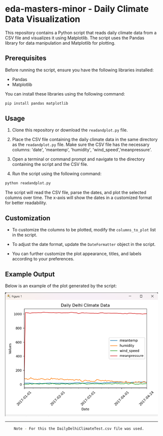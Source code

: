 # eda-masters-minor - Daily Climate Data Visualization

This repository contains a Python script that reads daily climate data from a CSV file and visualizes it using Matplotlib. The script uses the Pandas library for data manipulation and Matplotlib for plotting.

## Prerequisites

Before running the script, ensure you have the following libraries installed:

- Pandas
- Matplotlib

You can install these libraries using the following command:

```bash
pip install pandas matplotlib
```

## Usage

1. Clone this repository or download the `readandplot.py` file.

2. Place the CSV file containing the daily climate data in the same directory as the `readandplot.py` file. Make sure the CSV file has the necessary columns: 'date', 'meantemp', 'humidity', 'wind_speed','meanpressure'.

3. Open a terminal or command prompt and navigate to the directory containing the script and the CSV file.

4. Run the script using the following command:

```bash
python readandplot.py
```

The script will read the CSV file, parse the dates, and plot the selected columns over time. The x-axis will show the dates in a customized format for better readability.

## Customization

- To customize the columns to be plotted, modify the `columns_to_plot` list in the script.

- To adjust the date format, update the `DateFormatter` object in the script.

- You can further customize the plot appearance, titles, and labels according to your preferences.

## Example Output

Below is an example of the plot generated by the script:

![Daily Climate Data Plot](./assets/demo.png)

---

```bash
    Note - For this the DailyDelhiClimateTest.csv file was used.
```
